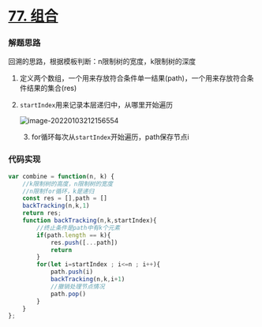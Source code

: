 # [77. 组合](https://leetcode-cn.com/problems/combinations/)

### 解题思路

回溯的思路，根据模板判断：n限制树的宽度，k限制树的深度

1. 定义两个数组，一个用来存放符合条件单一结果(path)，一个用来存放符合条件结果的集合(res)

2. `startIndex`用来记录本层递归中，从哪里开始遍历

   ![image-20220103212156554](C:\Users\ASUS\AppData\Roaming\Typora\typora-user-images\image-20220103212156554.png)

   3. for循环每次从`startIndex`开始遍历，path保存节点i

### 代码实现

```js
var combine = function(n, k) {
    //k限制树的高度，n限制树的宽度
    //n限制for循环，k是递归
    const res = [],path = []
    backTracking(n,k,1)
    return res;
    function backTracking(n,k,startIndex){
        //终止条件是path中有k个元素
        if(path.length == k){
            res.push([...path])
            return
        }
        for(let i=startIndex ; i<=n ; i++){
            path.push(i)
            backTracking(n,k,i+1)
            //撤销处理节点情况
            path.pop()
        }
    }
};
```

